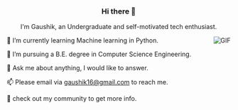 <h3 align="center"> Hi there 👋</h3>

<p align="center">
I'm Gaushik, an Undergraduate and self-motivated tech enthusiast.
</p>
<img align="right" alt="GIF" src="https://media.giphy.com/media/dxn6fRlTIShoeBr69N/source.gif" />


🌱 I’m currently learning Machine learning in Python.

💼 I’m pursuing a B.E. degree in Computer Science Engineering.

💬 Ask me about anything, I would like to answer.

📫 Please email via gaushik16@gmail.com to reach me.

👀 check out my community to get more info.

 

